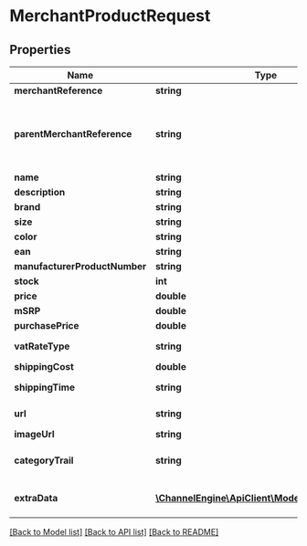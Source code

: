 # MerchantProductRequest

## Properties
Name | Type | Description | Notes
------------ | ------------- | ------------- | -------------
**merchantReference** | **string** | A unique identifier of the product. | [optional] 
**parentMerchantReference** | **string** | If this product is a different version of another  product (for example, all fields are the same except  size and/or color), then this field should contain  the &#39;MerchantProductReference&#39; of the parent. The parent  should already exist (or be present between the products  in the content of the API call, it does not matter whether   the parent is behind the child in the list). | [optional] 
**name** | **string** |  | [optional] 
**description** | **string** |  | [optional] 
**brand** | **string** |  | [optional] 
**size** | **string** |  | [optional] 
**color** | **string** |  | [optional] 
**ean** | **string** |  | [optional] 
**manufacturerProductNumber** | **string** |  | [optional] 
**stock** | **int** |  | [optional] 
**price** | **double** | Price, including VAT. | [optional] 
**mSRP** | **double** | Manufacturer&#39;s suggested retail price | [optional] 
**purchasePrice** | **double** |  | [optional] 
**vatRateType** | **string** | The type of VAT which applies to this product.  See: http://ec.europa.eu/taxation_customs/taxation/vat/topics/rates_en.htm | [optional] 
**shippingCost** | **double** |  | [optional] 
**shippingTime** | **string** | A textual representation of the shippingtime.  For example, in Dutch: &#39;Op werkdagen voor 22:00 uur besteld, morgen in huis&#39; | [optional] 
**url** | **string** | A URL pointing to the merchant&#39;s webpage  which displays this product. | [optional] 
**imageUrl** | **string** | A URL at which an image of this product  can be found. | [optional] 
**categoryTrail** | **string** | The category to which this product belongs.  Please supply this field in the following format:  &#39;maincategory &amp;gt; category &amp;gt; subcategory&#39;  For example:  &#39;vehicles &amp;gt; bikes &amp;gt; mountainbike&#39; | [optional] 
**extraData** | [**\ChannelEngine\ApiClient\Model\ExtraDataItem[]**](ExtraDataItem.md) | An optional list of key-value pairs containing  extra data about this product. This data can be  sent to channels or used for filtering products. | [optional] 

[[Back to Model list]](../README.md#documentation-for-models) [[Back to API list]](../README.md#documentation-for-api-endpoints) [[Back to README]](../README.md)


